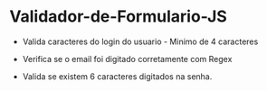 # Validador-de-Formulario-JS

- Valida caracteres do login do usuario - Minimo de 4 caracteres

- Verifica se o email foi digitado corretamente com Regex

- Valida se existem 6 caracteres digitados na senha.
